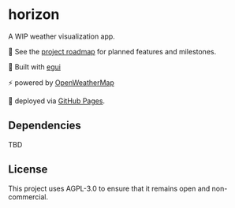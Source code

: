 # horizon

A WIP weather visualization app.

:pushpin: See the [project roadmap](ROADMAP.md) for planned features and milestones.

:art: Built with [egui](https://github.com/emilk/egui)

:zap: powered by [OpenWeatherMap](https://openweathermap.org/)

:rocket: deployed via [GitHub Pages](https://pages.github.com/).

## Dependencies

TBD

## License

This project uses AGPL-3.0 to ensure that it remains open and non-commercial.
